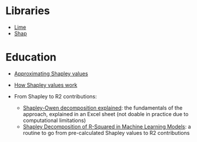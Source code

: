 # Libraries
- [Lime](https://github.com/marcotcr/lime)
- [Shap](https://github.com/shap/shap)

# Education
- [Approximating Shapley values](https://www.aidancooper.co.uk/approximating-shapley-values/)
- [How Shapley values work](https://www.aidancooper.co.uk/how-shapley-values-work/)

- From Shapley to R2 contributions:
  - [Shapley-Owen decomposition explained](https://real-statistics.com/multiple-regression/shapley-owen-decomposition/): the fundamentals of the approach, explained in an Excel sheet (not doable in practice due to computational limitations)
  - [Shapley Decomposition of R-Squared in Machine Learning Models](https://arxiv.org/pdf/1908.09718.pdf): a routine to go from pre-calculated Shapley values to R2 contributions
